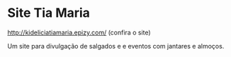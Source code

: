 # Site Tia Maria
http://kideliciatiamaria.epizy.com/ (confira o  site)

<p> Um site para divulgação de salgados e e eventos com jantares e almoços. <p>
